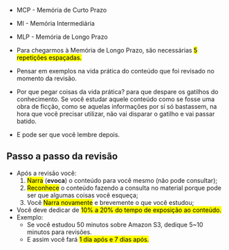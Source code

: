 - MCP - Memória de Curto Prazo
- MI - Memória Intermediária
- MLP - Memória de Longo Prazo
- Para chegarmos à Memória de Longo Prazo, são necessárias <mark class="hltr-green">5 repetições espaçadas.</mark>

- Pensar em exemplos na vida prática do conteúdo que foi revisado no momento da revisão.
- Por que pegar coisas da vida prática? para que despare os gatilhos do conhecimento. Se você estudar aquele conteúdo como se fosse uma obra de ficção, como se aquelas informações por sí só bastassem, na hora que você precisar utilizar, não vai disparar o gatilho e vai passar batido.
- E pode ser que você lembre depois.


## Passo a passo da revisão
- Após a revisão você:
	1. <mark class="hltr-green">Narra</mark> (**evoca**) o conteúdo para você mesmo (não pode consultar);
	2. <mark class="hltr-green">Reconhece</mark> o conteúdo fazendo a consulta no material porque pode ser que algumas coisas você esqueça;
	3. Você <mark class="hltr-green">Narra novamente</mark> e brevemente o que você estudou;
- Você deve dedicar de <mark class="hltr-green">10% a 20% do tempo de exposição ao conteúdo.</mark>
- Exemplo:
	- Se você estudou 50 minutos sobre Amazon S3, dedique 5~10 minutos para revisões.
	- E assim você fará <mark class="hltr-green">1 dia após e 7 dias após.</mark>
